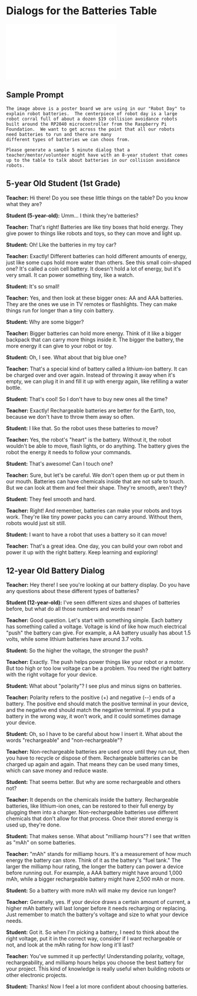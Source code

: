 # Dialogs for the Batteries Table

![](./batteries.md)

## Sample Prompt

```linenums="0"
The image above is a poster board we are using in our "Robot Day" to explain robot batteries.  The centerpiece of robot day is a large robot corral full of about a dozen $19 collision avoidance robots built around the RP2040 microcontroller from the Raspberry Pi Foundation.  We want to get across the point that all our robots
need batteries to run and there are many
different types of batteries we can choos from.

Please generate a sample 5 minute dialog that a teacher/mentor/volunteer might have with an 8-year student that comes up to the table to talk about batteries in our collision avoidance robots.
```

## 5-year Old Student (1st Grade)

**Teacher:** Hi there! Do you see these little things on the table? Do you know what they are?

**Student (5-year-old):** Umm... I think they're batteries?

**Teacher:** That's right! Batteries are like tiny boxes that hold energy. They give power to things like robots and toys, so they can move and light up.

**Student:** Oh! Like the batteries in my toy car?

**Teacher:** Exactly! Different batteries can hold different amounts of energy, just like some cups hold more water than others. See this small coin-shaped one? It's called a coin cell battery. It doesn't hold a lot of energy, but it's very small. It can power something tiny, like a watch.

**Student:** It's so small!

**Teacher:** Yes, and then look at these bigger ones: AA and AAA batteries. They are the ones we use in TV remotes or flashlights. They can make things run for longer than a tiny coin battery.

**Student:** Why are some bigger?

**Teacher:** Bigger batteries can hold more energy. Think of it like a bigger backpack that can carry more things inside it. The bigger the battery, the more energy it can give to your robot or toy.

**Student:** Oh, I see. What about that big blue one?

**Teacher:** That's a special kind of battery called a lithium-ion battery. It can be charged over and over again. Instead of throwing it away when it's empty, we can plug it in and fill it up with energy again, like refilling a water bottle.

**Student:** That's cool! So I don't have to buy new ones all the time?

**Teacher:** Exactly! Rechargeable batteries are better for the Earth, too, because we don't have to throw them away so often.

**Student:** I like that. So the robot uses these batteries to move?

**Teacher:** Yes, the robot's "heart" is the battery. Without it, the robot wouldn't be able to move, flash lights, or do anything. The battery gives the robot the energy it needs to follow your commands.

**Student:** That's awesome! Can I touch one?

**Teacher:** Sure, but let's be careful. We don't open them up or put them in our mouth. Batteries can have chemicals inside that are not safe to touch. But we can look at them and feel their shape. They're smooth, aren't they?

**Student:** They feel smooth and hard.

**Teacher:** Right! And remember, batteries can make your robots and toys work. They're like tiny power packs you can carry around. Without them, robots would just sit still.

**Student:** I want to have a robot that uses a battery so it can move!

**Teacher:** That's a great idea. One day, you can build your own robot and power it up with the right battery. Keep learning and exploring!

## 12-year Old Battery Dialog

**Teacher:** Hey there! I see you're looking at our battery display. Do you have any questions about these different types of batteries?

**Student (12-year-old):** I've seen different sizes and shapes of batteries before, but what do all those numbers and words mean?

**Teacher:** Good question. Let's start with something simple. Each battery has something called a voltage. Voltage is kind of like how much electrical "push" the battery can give. For example, a AA battery usually has about 1.5 volts, while some lithium batteries have around 3.7 volts.

**Student:** So the higher the voltage, the stronger the push?

**Teacher:** Exactly. The push helps power things like your robot or a motor. But too high or too low voltage can be a problem. You need the right battery with the right voltage for your device.

**Student:** What about "polarity"? I see plus and minus signs on batteries.

**Teacher:** Polarity refers to the positive (+) and negative (--) ends of a battery. The positive end should match the positive terminal in your device, and the negative end should match the negative terminal. If you put a battery in the wrong way, it won't work, and it could sometimes damage your device.

**Student:** Oh, so I have to be careful about how I insert it. What about the words "rechargeable" and "non-rechargeable"?

**Teacher:** Non-rechargeable batteries are used once until they run out, then you have to recycle or dispose of them. Rechargeable batteries can be charged up again and again. That means they can be used many times, which can save money and reduce waste.

**Student:** That seems better. But why are some rechargeable and others not?

**Teacher:** It depends on the chemicals inside the battery. Rechargeable batteries, like lithium-ion ones, can be restored to their full energy by plugging them into a charger. Non-rechargeable batteries use different chemicals that don't allow for that process. Once their stored energy is used up, they're done.

**Student:** That makes sense. What about "milliamp hours"? I see that written as "mAh" on some batteries.

**Teacher:** "mAh" stands for milliamp hours. It's a measurement of how much energy the battery can store. Think of it as the battery's "fuel tank." The larger the milliamp hour rating, the longer the battery can power a device before running out. For example, a AAA battery might have around 1,000 mAh, while a bigger rechargeable battery might have 2,500 mAh or more.

**Student:** So a battery with more mAh will make my device run longer?

**Teacher:** Generally, yes. If your device draws a certain amount of current, a higher mAh battery will last longer before it needs recharging or replacing. Just remember to match the battery's voltage and size to what your device needs.

**Student:** Got it. So when I'm picking a battery, I need to think about the right voltage, put it in the correct way, consider if I want rechargeable or not, and look at the mAh rating for how long it'll last?

**Teacher:** You've summed it up perfectly! Understanding polarity, voltage, rechargeability, and milliamp hours helps you choose the best battery for your project. This kind of knowledge is really useful when building robots or other electronic projects.

**Student:** Thanks! Now I feel a lot more confident about choosing batteries.